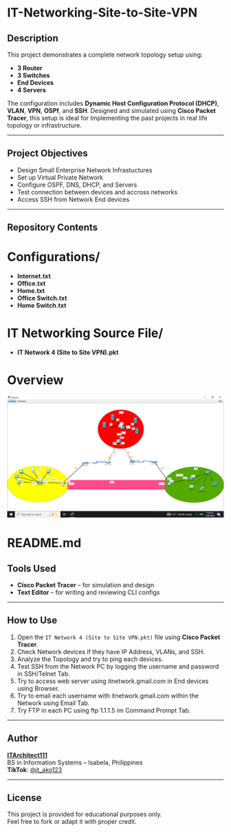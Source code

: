# IT-Networking-Site-to-Site-VPN

## Description
This project demonstrates a complete network topology setup using:
- **3 Router**
- **3 Switches**
- **End Devices**
- **4 Servers**

The configuration includes **Dynamic Host Configuration Protocol (DHCP)**, **VLAN**, **VPN**, **OSPf**, and **SSH**. Designed and simulated using **Cisco Packet Tracer**, this setup is ideal for Implementing the past projects in real life topology or infrastructure.

---

## Project Objectives
- Design Small Enterprise Network Infrastuctures
- Set up Virtual Private Network
- Configure OSPF, DNS, DHCP, and Servers
- Test connection between devices and accross networks
- Access SSH from Network End devices
---

## Repository Contents

# Configurations/
- **Internet.txt**
- **Office.txt**
- **Home.txt**
- **Office Switch.txt**
- **Home Switch.txt**

# IT Networking Source File/
- **IT Network 4 (Site to Site VPN).pkt**

# Overview
![Topology](Overview/IT_Network_4.png)

# README.md

## Tools Used
- **Cisco Packet Tracer** – for simulation and design
- **Text Editor** – for writing and reviewing CLI configs

---

## How to Use
1. Open the `IT Network 4 (Site to Site VPN.pkt)` file using **Cisco Packet Tracer**.
2. Check Network devices if they have IP Address, VLANs, and SSH.
3. Analyze the Topology and try to ping each devices.
4. Test SSH from the Network PC by logging the username and password in SSH/Telnet Tab.
5. Try to access web server using itnetwork.gmail.com in End devices using Browser.
6. Try to email each username with itnetwork.gmail.com within the Network using Email Tab.
7. Try FTP in each PC using ftp 1.1.1.5 im Command Prompt Tab.
---

## Author
**[ITArchitect111](https://github.com/ITArchitect111)**  
BS in Information Systems – Isabela, Philippines  
**TikTok**: [@it_ako123](https://www.tiktok.com/@it_ako123)

---

## License
This project is provided for educational purposes only.  
Feel free to fork or adapt it with proper credit.
